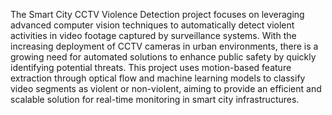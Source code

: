 The Smart City CCTV Violence Detection project focuses on leveraging advanced 
computer vision techniques to automatically detect violent activities in video footage 
captured by surveillance systems. With the increasing deployment of CCTV cameras in 
urban environments, there is a growing need for automated solutions to enhance public 
safety by quickly identifying potential threats. This project uses motion-based feature 
extraction through optical flow and machine learning models to classify video segments as 
violent or non-violent, aiming to provide an efficient and scalable solution for real-time 
monitoring in smart city infrastructures.
